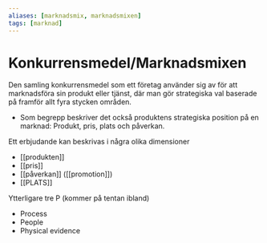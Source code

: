```yaml
---
aliases: [marknadsmix, marknadsmixen]
tags: [marknad]
---
```

# Konkurrensmedel/Marknadsmixen
Den samling konkurrensmedel som ett företag använder sig av för att marknadsföra sin produkt eller tjänst, där man gör strategiska val baserade på framför allt fyra stycken områden.
- Som begrepp beskriver det också produktens strategiska position på en marknad: Produkt, pris, plats och påverkan.

Ett erbjudande kan beskrivas i några olika dimensioner
- [[produkten]]
- [[pris]]
- [[påverkan]] ([[promotion]])
- [[PLATS]]

Ytterligare tre P (kommer på tentan ibland)
- Process
- People
- Physical evidence
